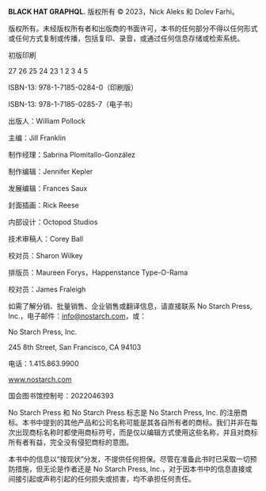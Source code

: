 **BLACK HAT GRAPHQL.** 版权所有 © 2023，Nick Aleks 和 Dolev Farhi。

版权所有。未经版权所有者和出版商的书面许可，本书的任何部分不得以任何形式或任何方式复制或传播，包括复印、录音，或通过任何信息存储或检索系统。

初版印刷

27 26 25 24 23 1 2 3 4 5

ISBN-13: 978-1-7185-0284-0（印刷版）

ISBN-13: 978-1-7185-0285-7（电子书）

出版人：William Pollock

主编：Jill Franklin

制作经理：Sabrina Plomitallo-González

制作编辑：Jennifer Kepler

发展编辑：Frances Saux

封面插画：Rick Reese

内部设计：Octopod Studios

技术审稿人：Corey Ball

校对员：Sharon Wilkey

排版员：Maureen Forys，Happenstance Type-O-Rama

校对员：James Fraleigh

如需了解分销、批量销售、企业销售或翻译信息，请直接联系 No Starch Press, Inc.，电子邮件：info@nostarch.com，或：

No Starch Press, Inc.

245 8th Street, San Francisco, CA 94103

电话：1.415.863.9900

www.nostarch.com

国会图书馆控制号：2022046393

No Starch Press 和 No Starch Press 标志是 No Starch Press, Inc. 的注册商标。本书中提到的其他产品和公司名称可能是其各自所有者的商标。我们并非在每次出现商标名称时都使用商标符号，而是仅以编辑方式使用这些名称，并且对商标所有者有益，完全没有侵犯商标的意图。

本书中的信息以“按现状”分发，不提供任何担保。尽管在准备此书时已采取一切预防措施，但无论是作者还是 No Starch Press, Inc.，对于因本书中的信息直接或间接引起或声称引起的任何损失或损害，均不承担任何责任。
